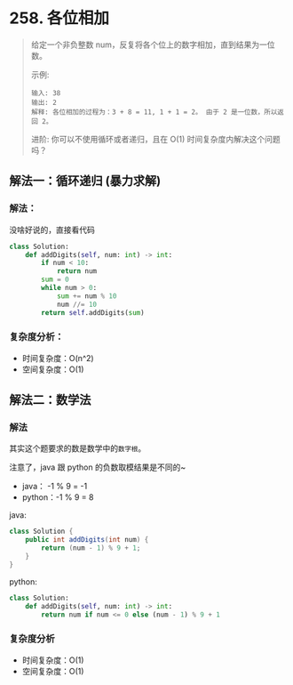 # 258. 各位相加

> 给定一个非负整数 num，反复将各个位上的数字相加，直到结果为一位数。
> 
> 示例:
> ```
> 输入: 38
> 输出: 2 
> 解释: 各位相加的过程为：3 + 8 = 11, 1 + 1 = 2。 由于 2 是一位数，所以返回 2。
> ```
>
> 进阶:
> 你可以不使用循环或者递归，且在 O(1) 时间复杂度内解决这个问题吗？

## 解法一：循环递归 (暴力求解)

### 解法：

没啥好说的，直接看代码

```python
class Solution:
    def addDigits(self, num: int) -> int:
        if num < 10:
            return num
        sum = 0
        while num > 0:
            sum += num % 10
            num //= 10
        return self.addDigits(sum)
```

### 复杂度分析：

- 时间复杂度：O(n^2)
- 空间复杂度：O(1)

## 解法二：数学法

### 解法

其实这个题要求的数是数学中的`数字根`。 

注意了，java 跟 python 的负数取模结果是不同的~
- java： -1 % 9 = -1
- python：-1 % 9 = 8

java:
``` java
class Solution {
    public int addDigits(int num) {
        return (num - 1) % 9 + 1;
    }
}
```

python:
```python
class Solution:
    def addDigits(self, num: int) -> int:
        return num if num <= 0 else (num - 1) % 9 + 1
```

### 复杂度分析

- 时间复杂度：O(1)
- 空间复杂度：O(1)